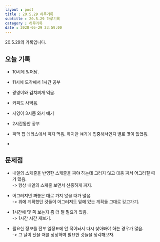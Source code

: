 ```yaml
---
layout : post
title : 20.5.29 하루기록
subtitle : 20.5.29 하루기록
category : 하루기록
date : 2020-05-29 23:59:00
---
```

20.5.29의 기록입니다.

## 오늘 기록

- 10시에 일어남.

- 11시에 도착해서 1시간 공부  

- 광영이와 김치찌개 먹음.   

- 커피도 사먹음.  

- 지영이 3시쯤 와서 얘기

- 2시간동안 공부  

- 피맥 집 테라스에서 피자 먹음. 하지만 얘기에 집중해서인지 별로 맛이 없었음.  



-
## 문제점

- 내일의 스케줄을 반영한 스케줄을 짜야 하는데 그러지 않고 대충 짜서 어그러질 때가 많음.  
-> 항상 내일의 스케줄 보면서 신중하게 짜자.  

- 어그러지면 짜놓은 대로 가지 않을 때가 많음.  
-> 위에 계획했던 것들이 어그러져도 밑에 있는 계획들 그대로 갖고가기.  

- 1시간에 몇 쪽 보는지 좀 더 잴 필요가 있음.  
-> 1시간 시간 재보기.  

- 필요한 정보를 전부 일정표에 안 적어놔서 다시 찾아봐야 하는 경우가 많음.  
-> 그 날이 됐을 때를 상상하며 필요한 것들을 생각해보자.  
